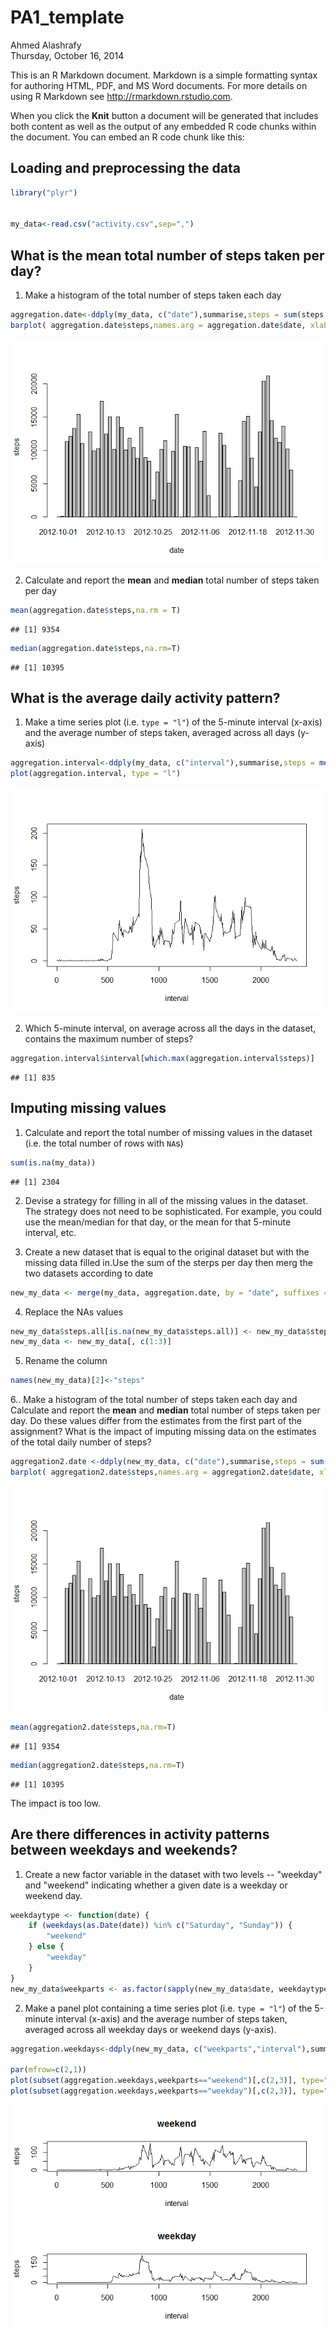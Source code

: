 # PA1_template
Ahmed Alashrafy  
Thursday, October 16, 2014  

This is an R Markdown document. Markdown is a simple formatting syntax for authoring HTML, PDF, and MS Word documents. For more details on using R Markdown see <http://rmarkdown.rstudio.com>.

When you click the **Knit** button a document will be generated that includes both content as well as the output of any embedded R code chunks within the document. You can embed an R code chunk like this:

## Loading and preprocessing the data

```r
library("plyr")


my_data<-read.csv("activity.csv",sep=",")
```

## What is the mean total number of steps taken per day?

1. Make a histogram of the total number of steps taken each day


```r
aggregation.date<-ddply(my_data, c("date"),summarise,steps = sum(steps,na.rm=T))
barplot( aggregation.date$steps,names.arg = aggregation.date$date, xlab = "date", ylab = "steps")
```

![plot of chunk unnamed-chunk-2](.unnamed-chunk-2.png) 

2. Calculate and report the **mean** and **median** total number of
   steps taken per day


```r
mean(aggregation.date$steps,na.rm = T)
```

```
## [1] 9354
```

```r
median(aggregation.date$steps,na.rm=T)
```

```
## [1] 10395
```

## What is the average daily activity pattern?

1. Make a time series plot (i.e. `type = "l"`) of the 5-minute
   interval (x-axis) and the average number of steps taken, averaged
   across all days (y-axis)


```r
aggregation.interval<-ddply(my_data, c("interval"),summarise,steps = mean(steps,na.rm=T))
plot(aggregation.interval, type = "l")
```

![plot of chunk unnamed-chunk-4](.unnamed-chunk-4.png) 

2. Which 5-minute interval, on average across all the days in the
   dataset, contains the maximum number of steps?


```r
aggregation.interval$interval[which.max(aggregation.interval$steps)]
```

```
## [1] 835
```


## Imputing missing values

1. Calculate and report the total number of missing values in the
   dataset (i.e. the total number of rows with `NA`s)


```r
sum(is.na(my_data))
```

```
## [1] 2304
```

2. Devise a strategy for filling in all of the missing values in the
   dataset. The strategy does not need to be sophisticated. For
   example, you could use the mean/median for that day, or the mean
   for that 5-minute interval, etc.



3. Create a new dataset that is equal to the original dataset but with
   the missing data filled in.Use the sum of the sterps per day then merg the two datasets according to date 


```r
new_my_data <- merge(my_data, aggregation.date, by = "date", suffixes = c(".all",".aggregated"))
```

4. Replace the NAs values


```r
new_my_data$steps.all[is.na(new_my_data$steps.all)] <- new_my_data$steps.aggregated[is.na(new_my_data$steps.all)]
new_my_data <- new_my_data[, c(1:3)]
```

5. Rename the column

```r
names(new_my_data)[2]<-"steps"
```



6.. Make a histogram of the total number of steps taken each day and
   Calculate and report the **mean** and **median** total number of
   steps taken per day. Do these values differ from the estimates from
   the first part of the assignment? What is the impact of imputing
   missing data on the estimates of the total daily number of steps?


```r
aggregation2.date <-ddply(new_my_data, c("date"),summarise,steps = sum(steps))
barplot( aggregation2.date$steps,names.arg = aggregation2.date$date, xlab = "date", ylab = "steps")
```

![plot of chunk unnamed-chunk-10](.unnamed-chunk-10.png) 

```r
mean(aggregation2.date$steps,na.rm=T)
```

```
## [1] 9354
```

```r
median(aggregation2.date$steps,na.rm=T)
```

```
## [1] 10395
```

The impact is too low.


## Are there differences in activity patterns between weekdays and weekends?

1. Create a new factor variable in the dataset with two levels --
   "weekday" and "weekend" indicating whether a given date is a
   weekday or weekend day.


```r
weekdaytype <- function(date) {
    if (weekdays(as.Date(date)) %in% c("Saturday", "Sunday")) {
        "weekend"
    } else {
        "weekday"
    }
}
new_my_data$weekparts <- as.factor(sapply(new_my_data$date, weekdaytype))
```

2. Make a panel plot containing a time series plot (i.e. `type = "l"`)
   of the 5-minute interval (x-axis) and the average number of steps
   taken, averaged across all weekday days or weekend days
   (y-axis).


```r
aggregation.weekdays<-ddply(new_my_data, c("weekparts","interval"),summarise,steps = mean(steps,na.rm=T))

par(mfrow=c(2,1))
plot(subset(aggregation.weekdays,weekparts=="weekend")[,c(2,3)], type="l", main="weekend")
plot(subset(aggregation.weekdays,weekparts=="weekday")[,c(2,3)], type="l", main="weekday")
```

![plot of chunk unnamed-chunk-12](.unnamed-chunk-12.png) 
